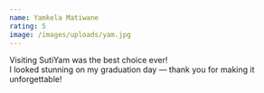 ```yaml
---
name: Yamkela Matiwane
rating: 5
image: /images/uploads/yam.jpg
---
```


Visiting SutiYam was the best choice ever!  
I looked stunning on my graduation day — thank you for making it unforgettable!
